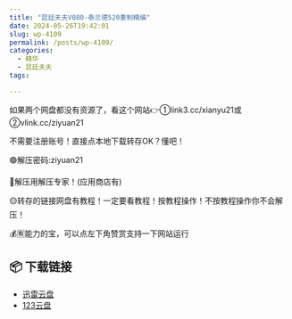 ```yaml
---
title: "昆廷夫夫V080-泰兰德520重制精编"
date: 2024-05-26T19:42:01
slug: wp-4109
permalink: /posts/wp-4109/
categories:
  - 精华
  - 昆廷夫夫
tags:

---
```


如果两个网盘都没有资源了，看这个网站👉①link3.cc/xianyu21或②vlink.cc/ziyuan21

不需要注册账号！直接点本地下载转存OK？懂吧！

🟢解压密码:ziyuan21

🔵解压用解压专家！(应用商店有)

🟡转存的链接网盘有教程！一定要看教程！按教程操作！不按教程操作你不会解压！

💰🈶能力的宝，可以点左下角赞赏支持一下网站运行

## 📦 下载链接
- [迅雷云盘](https://blziyuan21.com/pay-download/4109?key=39875d1a2a&down_id=0)
- [123云盘](https://blziyuan21.com/pay-download/4109?key=39875d1a2a&down_id=1)


